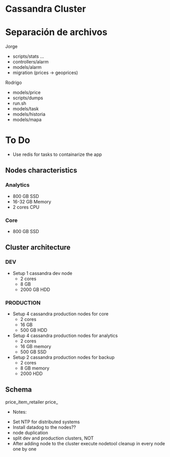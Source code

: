 # Cassandra Cluster

# Separación de archivos

Jorge
- scripts/stats ...
- controllers/alarm
- models/alarm
- migration (prices -> geoprices)

Rodrigo
- models/price
- scripts/dumps
- run.sh 
- models/task
- models/historia
- models/mapa


# To Do

- Use redis for tasks to containarize the app

## Nodes characteristics
### Analytics
- 800 GB SSD
- 16-32 GB Memory
- 2 cores CPU
### Core
- 800 GB SSD


## Cluster architecture
### DEV
- Setup 1 cassandra dev node
  - 2 cores
  - 8 GB
  - 2000 GB HDD
### PRODUCTION
- Setup 4 cassandra production nodes for core
  - 2 cores
  - 16 GB
  - 500 GB HDD
- Setup 4 cassandra production nodes for analytics
  - 2 cores
  - 16 GB memory
  - 500 GB SSD
- Setup 2 cassandra production nodes for backup
  - 2 cores
  - 8 GB memory
  - 2000 HDD


## Schema

price_item_retailer
price_


* Notes:
- Set NTP for distributed systems
- Install datadog to the nodes??
- node duplication
- split dev and production clusters, NOT
- After adding node to the cluster execute nodetool cleanup in every node one by one